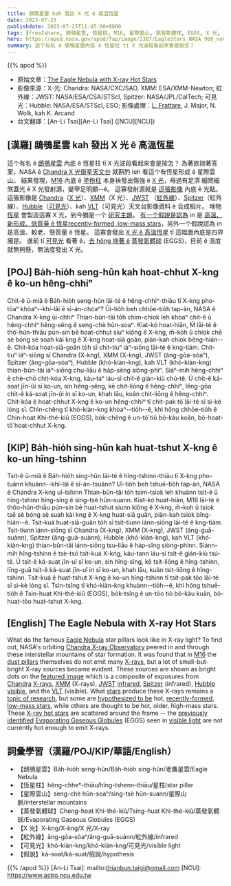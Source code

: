 ```yaml
---
title: 鴟鴞星雲 kah 發出 X 光 ê 高溫恆星
date: 2023-07-25
publishdate: 2023-07-25T11:45:00+0800
tags: [free2share, 鴟鴞星雲, 恆星柱, M16, 星際雲山, 蒸發氣體球, EGGS, X 光, 紅外線, 可見光, 假說, Chandra, XMM, Spitzer, Hubble, VLT]
hero: https://apod.nasa.gov/apod/fap/image/2307/EagleStars_NASA_960_noChandra.jpg
summary: 這个有名 ê 鴟鴞星雲內底 ê 恆星柱 tī X 光波段看起來會是按怎？
---
```


{{% apod %}}

- 原始文章：[The Eagle Nebula with X-ray Hot Stars](https://apod.nasa.gov/apod/ap230725.html)
- 影像來源：X-光: Chandra: NASA/CXC/SAO, XMM: ESA/XMM-Newton; 紅外線：JWST: NASA/ESA/CSA/STScI, Spitzer: NASA/JPL/CalTech; 可見光：Hubble: NASA/ESA/STScI, ESO; 影像處理：[L. Frattare](https://www.linkedin.com/in/lisafrattare), J. Major, N. Wolk, kah K. Arcand
- 台文翻譯：[An-Li Tsai][An-Li Tsai] ([NCU][NCU])

## [漢羅] 鴟鴞星雲 kah 發出 X 光 ê 高溫恆星
這个有名 ê [鴟鴞星雲][Eagle Nebula] 內底 ê 恆星柱 tī X 光波段看起來會是按怎？
為著欲揣著答案，NASA ê [Chandra X 光衛星天文台][Chandra X-ray Observatory] 就斟酌 leh 看這个有恆星形成 ê 星際雲山。
結果發現，[M16][M16] 內底 ê [塗粉柱][dust pillars] 本身袂發出傷強 ê [X 光][X-rays 1]，毋過有足濟 細罔細 煞蓋光 ê X 光發射源，變甲足明顯--ê。
這寡發射源就是 [這張影像][featured image] 內底 ê 光點。
這張影像是 [Chandra][Chandra]（[X 光][X-rays 2]）、[XMM][XMM]（X 光）、[JWST][JWST] （[紅外線][infrared]）、[Spitzer][Spitzer]（紅外線）、[Hubble][Hubble]（[可見光][visible]）、kah [VLT][VLT]（可見光）天文台影像資料 ê 合成相片。
啥物 [恆星][stars] 會製造這寡 X 光，到今猶是一个 [研究主題][topic of research]。
[有一个假說是認為][hypothesized to be] in 是 [高溫、新形成、低質量 ê 恆星][recently-formed, low-mass stars][recently-formed, low-mass stars]，另外一个假說認為 in 是高溫、較老、懸質量 ê 恆星。
這寡會發出 [X 光 ê 高溫恆星][X-ray hot stars] tī 這幅圖內底是四界攏是。
進前 tī [可見光][visible light] 看著 ê，[去 hŏng 揣著 ê][previously identified] [蒸發氣體球][Evaporating Gaseous Globules] (EGGS)，目前 ê 溫度就無夠懸，無法度發出 X 光。

## [POJ] Ba̍h-hio̍h seng-hûn kah hoat-chhut X-kng ê ko-un hêng-chhiⁿ
Chit-ê ū-miâ ê Ba̍h-hio̍h seng-hûn lāi-té ê hêng-chhiⁿ-thiāu tī X-kng pho-tōaⁿ khòaⁿ--khí-lâi ē sī-án-chóaⁿ?
Ūi-tio̍h beh chhōe-tio̍h tap-àn, NASA ê Chandra X-kng ūi-chhiⁿ Thian-bûn-tâi to̍h chim-chiok leh khòaⁿ chit-ê ū hêng-chhiⁿ hêng-sêng ê seng-chè hûn-soaⁿ.
Kiat-kó hoat-hiān, M̌ lāi-té ê thô͘-hún-thiāu pún-sin bē hoat-chhut siuⁿ kiông ê X-kng, m̄-koh ū chiok chē sè bóng sè soah kài kng ê X-kng hoat-siā goân, piàn-kah chiok bêng-hián--ê.
Chit-kóa hoat-siā-goân to̍h sī chit-tiuⁿ iáⁿ-siōng lāi-té ê kng-tiám.
Chit-tiuⁿ iáⁿ-siōng sī Chandra (X-kng), XMM (X-kng), JWST (âng-gōa-sòaⁿ), Spitzer (âng-gōa-sòaⁿ), Hubble (khó-kiàn-kng), kah VLT (khó-kiàn-kng) thian-bûn-tâi iáⁿ-siōng chu-liāu ê ha̍p-sêng siòng-phìⁿ.
Siáⁿ-mih hêng-chhiⁿ ē chè-chō chit-kóa X-kng, kàu-taⁿ iáu-sī chi̍t-ê gián-kiù chú-tê.
Ū chi̍t-ê ká-soat jīn-ûi sī ko-un, sin hêng-sêng, kē chit-liōng ê hêng-chhiⁿ, lēng-gōa chi̍t-ê ká-soat jīn-ûi in sī ko-un, khah lāu, koân chit-liōng ê hêng-chhiⁿ.
Chit-kóa ē hoat-chhut X-kng ê ko-un hêng-chhiⁿ tī chit-pak tô͘ lāi-té sī sì-kè lóng sī.
Chìn-chêng tī khó-kiàn-kng khòaⁿ--tio̍h--ê, khì hőng chhōe-tio̍h ê Chin-hoat Khì-thé-kiû (EGGS), bo̍k-chêng ê un-tō͘ tiō bô-kàu koân, bô-hoat-tō͘ hoat-chhut X-kng.

## [KIP] Ba̍h-hio̍h sing-hûn kah huat-tshut X-kng ê ko-un hîng-tshinn
Tsit-ê ū-miâ ê Ba̍h-hio̍h sing-hûn lāi-té ê hîng-tshinn-thiāu tī X-kng pho-tuānn khuànn--khí-lâi ē sī-án-tsuánn?
Uī-tio̍h beh tshuē-tio̍h tap-àn, NASA ê Chandra X-kng uī-tshinn Thian-bûn-tâi to̍h tsim-tsiok leh khuànn tsit-ê ū hîng-tshinn hîng-sîng ê sing-tsè hûn-suann.
Kiat-kó huat-hiān, M16 lāi-té ê thôo-hún-thiāu pún-sin bē huat-tshut siunn kiông ê X-kng, m̄-koh ū tsiok tsē sè bóng sè suah kài kng ê X-kng huat-siā guân, piàn-kah tsiok bîng-hián--ê.
Tsit-kuá huat-siā-guân to̍h sī tsit-tiunn iánn-siōng lāi-té ê kng-tiám.
Tsit-tiunn iánn-siōng sī Chandra (X-kng), XMM (X-kng), JWST (âng-guā-suànn), Spitzer (âng-guā-suànn), Hubble (khó-kiàn-kng), kah VLT (khó-kiàn-kng) thian-bûn-tâi iánn-siōng tsu-liāu ê ha̍p-sîng siòng-phìnn.
Siánn-mih hîng-tshinn ē tsè-tsō tsit-kuá X-kng, kàu-tann iáu-sī tsi̍t-ê gián-kiù tsú-tê.
Ū tsi̍t-ê ká-suat jīn-uî sī ko-un, sin hîng-sîng, kē tsit-liōng ê hîng-tshinn, līng-guā tsi̍t-ê ká-suat jīn-uî in sī ko-un, khah lāu, kuân tsit-liōng ê hîng-tshinn.
Tsit-kuá ē huat-tshut X-kng ê ko-un hîng-tshinn tī tsit-pak tôo lāi-té sī sì-kè lóng sī.
Tsìn-tsîng tī khó-kiàn-kng khuànn--tio̍h--ê, khì hőng tshuē-tio̍h ê Tsin-huat Khì-thé-kiû (EGGS), bo̍k-tsîng ê un-tōo tiō bô-kàu kuân, bô-huat-tōo huat-tshut X-kng.

## [English] The Eagle Nebula with X-ray Hot Stars
What do the famous [Eagle Nebula][Eagle Nebula] star pillars look like in X-ray light?
To find out, NASA's orbiting [Chandra X-ray Observatory][Chandra X-ray Observatory] peered in and through these interstellar mountains of star formation.
It was found that in [M16][M16] the [dust pillars][dust pillars] themselves do not emit many [X-rays][X-rays 1], but a lot of small-but-bright X-ray sources became evident.
These sources are shown as bright dots on the [featured image][featured image] which is a composite of exposures from [Chandra][Chandra] [X-rays][X-rays 2], [XMM][XMM] (X-rays), [JWST][JWST] [infrared][infrared], [Spitzer][Spitzer] (infrared), [Hubble][Hubble] [visible][visible], and the [VLT][VLT] (visible).
What [stars][stars] produce these X-rays remains a [topic of research][topic of research], but some are [hypothesized to be][hypothesized to be] hot, [recently-formed, low-mass stars][recently-formed, low-mass stars], while others are thought to be hot, older, high-mass stars.
These [X-ray hot stars][X-ray hot stars] are scattered around the frame -- the [previously identified][previously identified] [Evaporating Gaseous Globules][Evaporating Gaseous Globules] (EGGS) seen in [visible light][visible light] are not currently hot enough to emit X-rays.

## 詞彙學習（漢羅/POJ/KIP/華語/English）
- 【鴟鴞星雲】Ba̍h-hio̍h seng-hûn/Ba̍h-hio̍h sing-hûn/老鷹星雲/Eagle Nebula
- 【恆星柱】hêng-chheⁿ-thiāu/hîng-tshenn-thiāu/星柱/star pillar
- 【星際雲山】seng-chè hûn-soaⁿ/sing-tsè hûn-suann/星際山脈/interstellar mountains
- 【蒸發氣體球】Cheng-hoat Khì-thé-kiû/Tsing-huat Khì-thé-kiû/蒸發氣體球/Evaporating Gaseous Globules (EGGS)
- 【X 光】X-kng/X-kng/X 光/X-ray
- 【紅外線】âng-gōa-sòaⁿ/âng-guā-suànn/紅外線/infrared
- 【可見光】khó-kiàn-kng/khó-kiàn-kng/可見光/visible light
- 【假說】ká-soat/ká-suat/假說/hypothesis

{{% /apod %}}
[An-Li Tsai]: mailto:thianbun.taigi@gmail.com
[NCU]: https://www.astro.ncu.edu.tw

[copyright]: https://apod.nasa.gov/apod/fap/lib/about_apod.html#srapply
[License]: https://creativecommons.org/licenses/by/2.0/

[Eagle Nebula]:https://apod.nasa.gov/apod/ap221004.html
[Chandra X-ray Observatory]:https://chandra.harvard.edu/
[M16]:https://apod.nasa.gov/apod/ap221206.html
[dust pillars]:https://apod.nasa.gov/apod/ap201206.html
[X-rays 1]:https://science.nasa.gov/ems/11_xrays
[featured image]:https://chandra.si.edu/photo/2023/chandrawebb2/more.html
[Chandra]:https://www.nasa.gov/mission_pages/chandra/main/index.html
[X-rays 2]:https://science.nasa.gov/ems/11_xrays
[XMM]:https://www.cosmos.esa.int/web/xmm-newton
[JWST]:https://webb.nasa.gov/
[infrared]:https://science.nasa.gov/ems/07_infraredwaves
[Spitzer]:https://www.nasa.gov/mission_pages/spitzer/main/index.html
[Hubble]:https://www.nasa.gov/mission_pages/hubble/main/index.html
[visible]:https://science.nasa.gov/ems/09_visiblelight
[VLT]:https://www.eso.org/public/teles-instr/paranal-observatory/vlt/
[stars]:https://science.nasa.gov/astrophysics/focus-areas/how-do-stars-form-and-evolve
[topic of research]:https://ui.adsabs.harvard.edu/abs/2007ApJ...654..347L/abstract
[hypothesized to be]:https://i.insider.com/55a67a7a371d22ce178b6624?width=1200&format=jpeg
[recently-formed, low-mass stars]:https://en.wikipedia.org/wiki/Young_stellar_object
[X-ray hot stars]:https://apod.nasa.gov/apod/ap010920.html
[previously identified]:https://apod.nasa.gov/apod/ap061022.html
[Evaporating Gaseous Globules]:https://en.wikipedia.org/wiki/Evaporating_gaseous_globule
[visible light]:https://apod.nasa.gov/apod/ap080915.html
